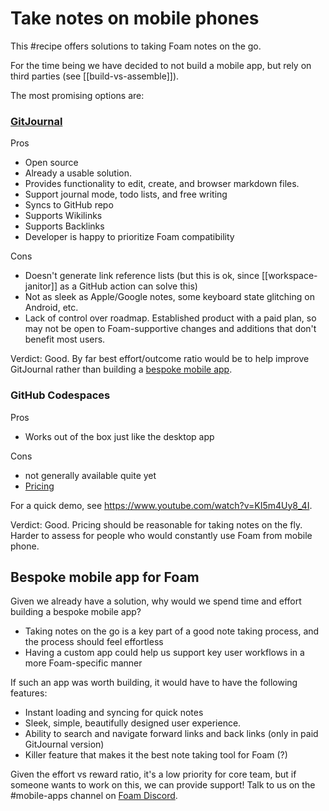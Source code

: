 # Take notes on mobile phones

This #recipe offers solutions to taking Foam notes on the go.

For the time being we have decided to not build a mobile app, but rely on third parties (see [[build-vs-assemble]]).

The most promising options are:

### [GitJournal](https://gitjournal.io/)

Pros

- Open source
- Already a usable solution.
- Provides functionality to edit, create, and browser markdown files.
- Support journal mode, todo lists, and free writing
- Syncs to GitHub repo
- Supports Wikilinks
- Supports Backlinks
- Developer is happy to prioritize Foam compatibility

Cons

- Doesn't generate link reference lists (but this is ok, since [[workspace-janitor]] as a GitHub action can solve this)
- Not as sleek as Apple/Google notes, some keyboard state glitching on Android, etc.
- Lack of control over roadmap. Established product with a paid plan, so may not be open to Foam-supportive changes and additions that don't benefit most users.

Verdict: Good. By far best effort/outcome ratio would be to help improve GitJournal rather than building a [bespoke mobile app](#bespoke-mobile-app-for-foam).

### GitHub Codespaces

Pros

- Works out of the box just like the desktop app

Cons

- not generally available quite yet
- [Pricing](https://docs.github.com/en/free-pro-team@latest/github/developing-online-with-codespaces/about-billing-for-codespaces)

For a quick demo, see <https://www.youtube.com/watch?v=KI5m4Uy8_4I>.

Verdict: Good. Pricing should be reasonable for taking notes on the fly. Harder to assess for people who would constantly use Foam from mobile phone.

## Bespoke mobile app for Foam

Given we already have a solution, why would we spend time and effort building a bespoke mobile app?

- Taking notes on the go is a key part of a good note taking process, and the process should feel effortless
- Having a custom app could help us support key user workflows in a more Foam-specific manner

If such an app was worth building, it would have to have the following features:

- Instant loading and syncing for quick notes
- Sleek, simple, beautifully designed user experience.
- Ability to search and navigate forward links and back links (only in paid GitJournal version)
- Killer feature that makes it the best note taking tool for Foam (?)

Given the effort vs reward ratio, it's a low priority for core team, but if someone wants to work on this, we can provide support! Talk to us on the #mobile-apps channel on [Foam Discord](https://foambubble.github.io/join-discord/w).

